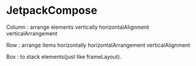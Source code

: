 # JetpackCompose

Column : arrange elements vertically
    horizontalAlignment
    verticalArrangement
    
Row : arrange items horizontally
   horizontalArrangement
   verticalAlignment
   
Box : to stack elements(just like frameLayout).
